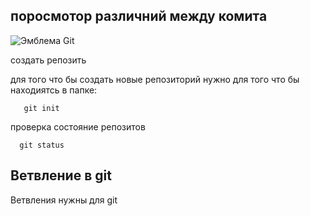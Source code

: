  ## **поросмотор различний между комита** 
![Эмблема Git](gpg-2.jpg)




создать репозить 

 для того что бы создать новые репозиторий нужно для того что бы находиятсь в папке:
 
       git init


  проверка состояние репозитов

      git status



  ## Ветвление в git

  Ветвления нужны для git 

